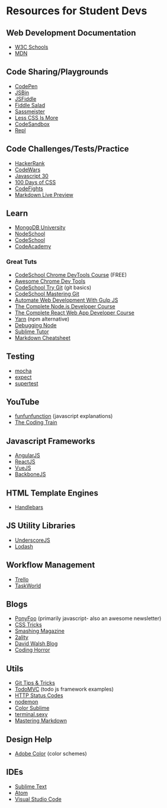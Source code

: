# Resources for Student Devs

## Web Development Documentation
* [W3C Schools](https://www.w3schools.com)
* [MDN](https://developer.mozilla.org/en-US/docs/Web)

## Code Sharing/Playgrounds
* [CodePen](https://codepen.io)
* [JSBin](http://jsbin.com)
* [JSFiddle](http://jsfiddle.net)
* [Fiddle Salad](http://fiddlesalad.com)
* [Sassmeister](http://www.sassmeister.com)
* [Less CSS Is More](http://lesscssismore.com)
* [CodeSandbox](https://codesandbox.io)
* [Repl](https://repl.it/)

## Code Challenges/Tests/Practice
* [HackerRank](https://www.hackerrank.com)
* [CodeWars](https://www.codewars.com)
* [Javascript 30](https://javascript30.com)
* [100 Days of CSS](http://100dayscss.com)
* [CodeFights](https://codefights.com/)
* [Markdown Live Preview](http://markdownlivepreview.com)

## Learn
* [MongoDB University](https://university.mongodb.com)
* [NodeSchool](https://nodeschool.io)
* [CodeSchool](http://www.codeschool.com)
* [CodeAcademy](http://www.codeacademy.com)

### Great Tuts
* [CodeSchool Chrome DevTools Course](https://www.codeschool.com/courses/discover-devtools) (FREE)
* [Awesome Chrome Dev Tools](https://github.com/ChromeDevTools/awesome-chrome-devtools)
* [CodeSchool Try Git](https://www.codeschool.com/courses/try-git) (git basics)
* [CodeSchool Mastering Git](https://www.codeschool.com/courses/mastering-github)
* [Automate Web Development With Gulp JS](https://www.udemy.com/learn-gulp)
* [The Complete Node.js Developer Course](https://www.udemy.com/the-complete-nodejs-developer-course-2/)
* [The Complete React Web App Developer Course](https://www.udemy.com/react-2nd-edition/learn/v4)
* [Yarn](http://www.mead.io/yarn) (npm alternative)
* [Debugging Node](http://www.mead.io/node-debugging)
* [Sublime Tutor](https://sublimetutor.com)
* [Markdown Cheatsheet](https://github.com/adam-p/markdown-here/wiki/Markdown-Cheatsheet)

## Testing
* [mocha](https://mochajs.org/)
* [expect](https://github.com/mjackson/expect)
* [supertest](https://github.com/visionmedia/supertest)

## YouTube
* [funfunfunction](https://www.youtube.com/channel/UCO1cgjhGzsSYb1rsB4bFe4Q) (javascript explanations)
* [The Coding Train](https://www.youtube.com/user/shiffman)

## Javascript Frameworks
* [AngularJS](https://angularjs.org)
* [ReactJS](https://facebook.github.io/react)
* [VueJS](https://vuejs.org)
* [BackboneJS](http://backbonejs.org)

## HTML Template Engines
* [Handlebars](http://handlebarsjs.com)

## JS Utility Libraries
* [UnderscoreJS](http://underscorejs.org)
* [Lodash](https://lodash.com/)

## Workflow Management
* [Trello](https://trello.com/)
* [TaskWorld](https://taskworld.com)

## Blogs
* [PonyFoo](https://ponyfoo.com) (primarily javascript- also an awesome newsletter)
* [CSS Tricks](http://css-tricks.com)
* [Smashing Magazine](https://www.smashingmagazine.com)
* [2ality](http://www.2ality.com)
* [David Walsh Blog](https://davidwalsh.name)
* [Coding Horror](http://www.codinghorror.com)

## Utils
* [Git Tips & Tricks](https://wikileaks.org/ciav7p1/cms/page_1179773.html)
* [TodoMVC](http://todomvc.com/) (todo js framework examples)
* [HTTP Status Codes](https://httpstatuses.com/)
* [nodemon](https://nodemon.io/)
* [Color Sublime](http://colorsublime.com/)
* [terminal.sexy](https://terminal.sexy/)
* [Mastering Markdown](https://guides.github.com/features/mastering-markdown/)

## Design Help
* [Adobe Color](https://color.adobe.com/explore/?filter=newest) (color schemes)

## IDEs
* [Sublime Text](https://www.sublimetext.com)
* [Atom](https://atom.io)
* [Visual Studio Code](https://code.visualstudio.com)
